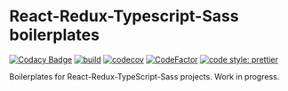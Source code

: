 # React-Redux-Typescript-Sass boilerplates

[![Codacy Badge](https://api.codacy.com/project/badge/Grade/a2d42c4d0a4f4611b17c9d0a811d7541)](https://app.codacy.com/manual/zhuanyan.wang/react-redux-typescript-sass-boilerplates?utm_source=github.com&utm_medium=referral&utm_content=zw627/react-redux-typescript-sass-boilerplates&utm_campaign=Badge_Grade_Dashboard)
[![build](https://github.com/zw627/react-redux-typescript-sass-boilerplates/workflows/build/badge.svg)](https://github.com/zw627/react-redux-typescript-sass-boilerplates/actions?query=workflow%3Abuild)
[![codecov](https://codecov.io/gh/zw627/react-redux-typescript-sass-boilerplates/branch/master/graph/badge.svg?token=OsVLx0rz4f)](https://codecov.io/gh/zw627/react-redux-typescript-sass-boilerplates)
[![CodeFactor](https://www.codefactor.io/repository/github/zw627/react-redux-typescript-sass-boilerplates/badge)](https://www.codefactor.io/repository/github/zw627/react-redux-typescript-sass-boilerplates)
[![code style: prettier](https://img.shields.io/badge/code_style-prettier-ff69b4.svg)](https://github.com/prettier/prettier)

Boilerplates for React-Redux-TypeScript-Sass projects. Work in progress.
